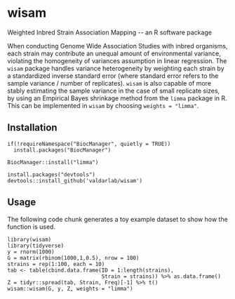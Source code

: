 # wisam
Weighted Inbred Strain Association Mapping -- an R software package

When conducting Genome Wide Association Studies with inbred organisms, each strain may contribute an unequal amount of environmental variance, violating the homogeneity of variances assumption in linear regression. The `wisam` package handles variance heterogeneity by weighting each strain by a standardized inverse standard error (where standard error refers to the sample variance / number of replicates). `wisam` is also capable of more stably estimating the sample variance in the case of small replicate sizes, by using an Empirical Bayes shrinkage method from the `limma` package in R. This can be implemented in `wisam` by choosing `weights = "limma"`.

## Installation 

```
if(!requireNamespace("BiocManager", quietly = TRUE))
  install.packages("BiocManager")

BiocManager::install("limma")

install.packages("devtools")
devtools::install_github('valdarlab/wisam')
```

## Usage
The following code chunk generates a toy example dataset to show how the function is used.

```
library(wisam)
library(tidyverse)
y = rnorm(1000)
G = matrix(rbinom(1000,1,0.5), nrow = 100)
strains = rep(1:100, each = 10)
tab <- table(cbind.data.frame(ID = 1:length(strains), 
                              Strain = strains)) %>% as.data.frame()
Z = tidyr::spread(tab, Strain, Freq)[-1] %>% t()
wisam::wisam(G, y, Z, weights = "limma")
```
